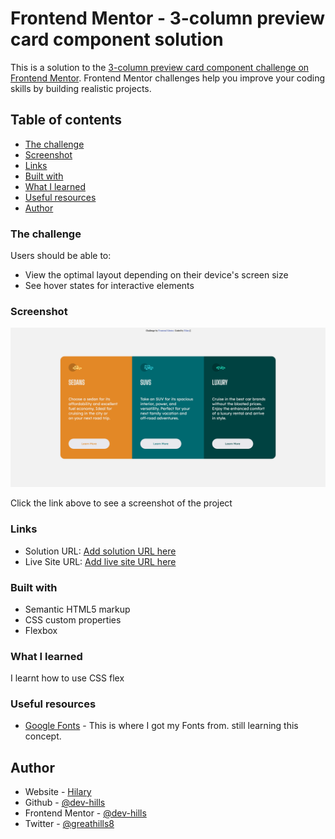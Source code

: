 # Frontend Mentor - 3-column preview card component solution

This is a solution to the [3-column preview card component challenge on Frontend Mentor](https://www.frontendmentor.io/challenges/3column-preview-card-component-pH92eAR2-). Frontend Mentor challenges help you improve your coding skills by building realistic projects. 

## Table of contents

  - [The challenge](#the-challenge)
  - [Screenshot](#screenshot)
  - [Links](#links)
  - [Built with](#built-with)
  - [What I learned](#what-i-learned)
  - [Useful resources](#useful-resources)
- [Author](#author)


### The challenge

Users should be able to:

- View the optimal layout depending on their device's screen size
- See hover states for interactive elements

### Screenshot

![](./images/screenshoot.png)

Click the link above to see a screenshot of the project

### Links

- Solution URL: [Add solution URL here](https://github.com/dev-hills/3-column-preview-card)
- Live Site URL: [Add live site URL here](https://your-live-site-url.com)



### Built with

- Semantic HTML5 markup
- CSS custom properties
- Flexbox


### What I learned

I learnt how to use CSS flex


### Useful resources

- [Google Fonts](https://www.fonts.google.com) - This is where I got my Fonts from.
still learning this concept.


## Author

- Website - [Hilary](https://www.instagram.com/i_am_h.i.l.a.r.y)
- Github - [@dev-hills](https://github.com/dev-hills)
- Frontend Mentor - [@dev-hills](https://www.frontendmentor.io/profile/dev-hills)
- Twitter - [@greathills8](https://www.twitter.com/greathills8)


